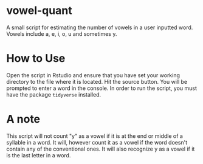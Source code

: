 # vowel-quant
A small script for estimating the number of vowels in a user inputted word. Vowels include a, e, i, o, u and sometimes y. 

# How to Use
Open the script in Rstudio and ensure that you have set your working directory to the file where it is located. Hit the source button. You will be prompted to enter a word in the console. In order to run the script, you must have the package `tidyverse` installed. 

# A note
This script will not count "y" as a vowel if it is at the end or middle of a syllable in a word. It will, however count it as a vowel if the word doesn't contain any of the conventional ones. It will also recognize  y as a vowel if it is the last letter in a word. 
